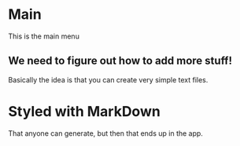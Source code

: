 # Main
This is the main menu

## We need to figure out how to add more stuff!

Basically the idea is that you can create very simple text files.

# Styled with MarkDown

That anyone can generate, but then that ends up in the app.
